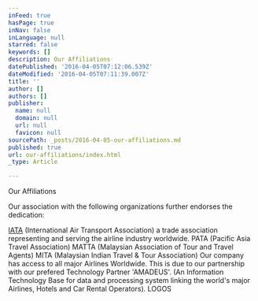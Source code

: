 ```yaml
---
inFeed: true
hasPage: true
inNav: false
inLanguage: null
starred: false
keywords: []
description: Our Affiliations
datePublished: '2016-04-05T07:12:06.539Z'
dateModified: '2016-04-05T07:11:39.007Z'
title: ''
author: []
authors: []
publisher:
  name: null
  domain: null
  url: null
  favicon: null
sourcePath: _posts/2016-04-05-our-affiliations.md
published: true
url: our-affiliations/index.html
_type: Article

---
```

Our Affiliations

Our association with the following organizations further endorses the dedication:  

[IATA][0] (International Air Transport Association) a trade association representing and serving the airline industry worldwide. 
PATA (Pacific Asia Travel Association) 
MATTA (Malaysian Association of Tour and Travel Agents) 
MITA (Malaysian Indian Travel & Tour Association) 
Our company has access to all major Airlines Worldwide. This is due to our partnership with our prefered Technology Partner 'AMADEUS'. (An Information Technology Base for data and processing system linking the world's major Airlines, Hotels and Car Rental Operators).
LOGOS


[0]: iata.org
